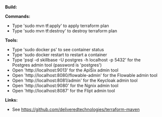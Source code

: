 
**Build:**


**Commands:**

* Type 'sudo mvn tf:apply' to apply terraform plan
* Type 'sudo mvn tf:destroy' to destroy terraform plan


**Tools:**

* Type 'sudo docker ps' to see container status
* Type 'sudo docker restart <container-name> to restart a container
* Type 'psql -d skillbase -U postgres -h localhost -p 5432' for the Postgres admin tool (password is 'postgres')
* Open 'http://localhost:9013' for the ApiSix admin tool
* Open 'http://localhost:8080/flowable-admin' for the Flowable admin tool
* Open 'http://localhost:8081/admin' for the Keycloak admin tool
* Open 'http://localhost:9080' for the Ngnix admin tool
* Open 'http://localhost:8087' for the Flipt admin tool


**Links:**

* See https://github.com/deliveredtechnologies/terraform-maven
